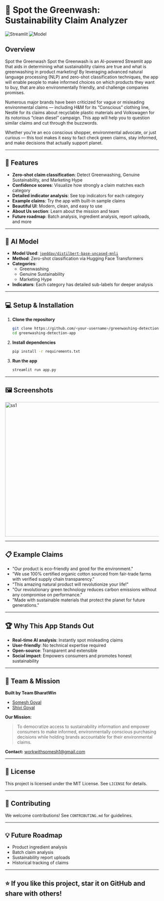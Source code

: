 # 🌱 Spot the Greenwash: Sustainability Claim Analyzer

![Streamlit](https://img.shields.io/badge/Built%20With-Streamlit-green?style=flat-square) ![Model](https://img.shields.io/badge/Model-DistilBERT%20MNLI-blue?style=flat-square)

## Overview

Spot the Greenwash Spot the Greenwash is an AI-powered Streamlit app that aids in determining what sustainability claims are true and what is greenwashing in product marketing! By leveraging advanced natural language processing (NLP) and zero-shot classification techniques, the app will enable people to make informed choices on which products they want to buy, that are also environmentally friendly, and challenge companies promises.

Numerous major brands have been criticized for vague or misleading environmental claims — including H&M for its “Conscious” clothing line, Nestlé for its claims about recyclable plastic materials and Volkswagen for its notorious “clean diesel” campaign. This app will help you to question similar claims and cut through the buzzwords.

Whether you’re an eco conscious shopper, environmental advocate, or just curious — this tool makes it easy to fact check green claims, stay informed, and make decisions that actually support planet.

---

## 🚀 Features
- **Zero-shot claim classification**: Detect Greenwashing, Genuine Sustainability, and Marketing Hype
- **Confidence scores**: Visualize how strongly a claim matches each category
- **Detailed indicator analysis**: See top indicators for each category
- **Example claims**: Try the app with built-in sample claims
- **Beautiful UI**: Modern, clean, and easy to use
- **About Us section**: Learn about the mission and team
- **Future roadmap**: Batch analysis, ingredient analysis, report uploads, and more

---

## 🧠 AI Model
- **Model Used**: [`joeddav/distilbert-base-uncased-mnli`](https://huggingface.co/typeform/distilbert-base-uncased-mnli)
- **Method**: Zero-shot classification via Hugging Face Transformers
- **Categories**:
  - Greenwashing
  - Genuine Sustainability
  - Marketing Hype
- **Indicators**: Each category has detailed sub-labels for deeper analysis

---

## 💻 Setup & Installation

1. **Clone the repository**
   ```bash
   git clone https://github.com/<your-username>/greenwashing-detection-app.git
   cd greenwashing-detection-app
   ```
2. **Install dependencies**
   ```bash
   pip install -r requirements.txt
   ```
3. **Run the app**
   ```bash
   streamlit run app.py
   ```

---

## 🖼️ Screenshots

<img width="947" height="439" alt="ss1" src="https://github.com/user-attachments/assets/c190059a-849e-4dc2-a721-65a5cb81f5d9" />

---

## 📋 Example Claims
- "Our product is eco-friendly and good for the environment."
- "We use 100% certified organic cotton sourced from fair-trade farms with verified supply chain transparency."
- "This amazing natural product will revolutionize your life!"
- "Our revolutionary green technology reduces carbon emissions without any compromise on performance."
- "Made with sustainable materials that protect the planet for future generations."

---

## 🏆 Why This App Stands Out
- **Real-time AI analysis**: Instantly spot misleading claims
- **User-friendly**: No technical expertise required
- **Open-source**: Transparent and extensible
- **Social impact**: Empowers consumers and promotes honest sustainability

---

## 👥 Team & Mission
**Built by Team BharatWin**
- [Somesh Goyal](https://github.com/Someshog)
- [Shivi Goyal](https://github.com/shivigoyal4321)
  
**Our Mission:**
> To democratize access to sustainability information and empower consumers to make informed, environmentally conscious purchasing decisions while holding brands accountable for their environmental claims.

**Contact:** workwithsomesh1@gmail.com

---

## 📄 License
This project is licensed under the MIT License. See `LICENSE` for details.

---

## 🙌 Contributing
We welcome contributions! See `CONTRIBUTING.md` for guidelines.

---

## 💡 Future Roadmap
- Product ingredient analysis
- Batch claim analysis
- Sustainability report uploads
- Historical tracking of claims

---

## ⭐ If you like this project, star it on GitHub and share with others!
